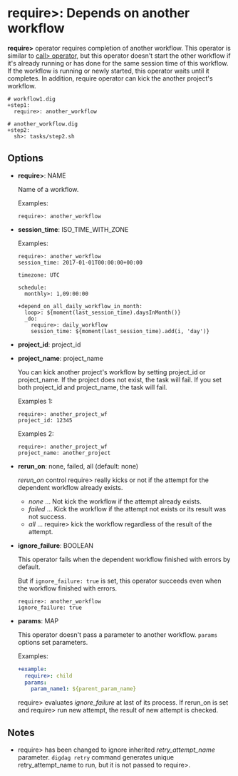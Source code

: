 # require>: Depends on another workflow

**require>** operator requires completion of another workflow. This operator is similar to [call> operator](call.html), but this operator doesn't start the other workflow if it's already running or has done for the same session time of this workflow. If the workflow is running or newly started, this operator waits until it completes. In  addition, require operator can kick the another project's workflow.

```
# workflow1.dig
+step1:
  require>: another_workflow
```

```
# another_workflow.dig
+step2:
  sh>: tasks/step2.sh
```


## Options

* **require>**: NAME

  Name of a workflow.

  Examples:

  ```
  require>: another_workflow
  ```

* **session_time**: ISO_TIME_WITH_ZONE

  Examples:

  ```
  require>: another_workflow
  session_time: 2017-01-01T00:00:00+00:00
  ```

  ```
  timezone: UTC

  schedule:
    monthly>: 1,09:00:00

  +depend_on_all_daily_workflow_in_month:
    loop>: ${moment(last_session_time).daysInMonth()}
    _do:
      require>: daily_workflow
      session_time: ${moment(last_session_time).add(i, 'day')}
  ```

* **project_id**: project_id
* **project_name**: project_name

  You can kick another project's workflow by setting project_id or project_name.
  If the project does not exist, the task will fail.
  If you set both project_id and project_name, the task will fail.

  Examples 1:

  ```
  require>: another_project_wf
  project_id: 12345
  ```

  Examples 2:

  ```
  require>: another_project_wf
  project_name: another_project
  ```

* **rerun_on**: none, failed, all (default: none)

  *rerun_on* control require> really kicks or not if the attempt for the dependent workflow already exists. 
  * *none* ... Not kick the workflow if the attempt already exists.
  * *failed* ... Kick the workflow if the attempt not exists or its result was not success.
  * *all* ... require> kick the workflow regardless of the result of the attempt.

* **ignore_failure**: BOOLEAN

  This operator fails when the dependent workflow finished with errors by default.

  But if `ignore_failure: true` is set, this operator succeeds even when the workflow finished with errors.

  ```
  require>: another_workflow
  ignore_failure: true
  ```

* **params**: MAP

  This operator doesn't pass a parameter to another workflow. `params` options set parameters.

  Examples:

  ```yaml
  +example:
    require>: child
    params:
      param_name1: ${parent_param_name}
  ```

  require> evaluates *ignore_failure* at last of its process. If rerun_on is set and require> run new attempt, the result of new attempt is checked.

## Notes
- require> has been changed to ignore inherited *retry_attempt_name* parameter. 
  `digdag retry` command generates unique retry_attempt_name to run, but it is not passed to require>.
